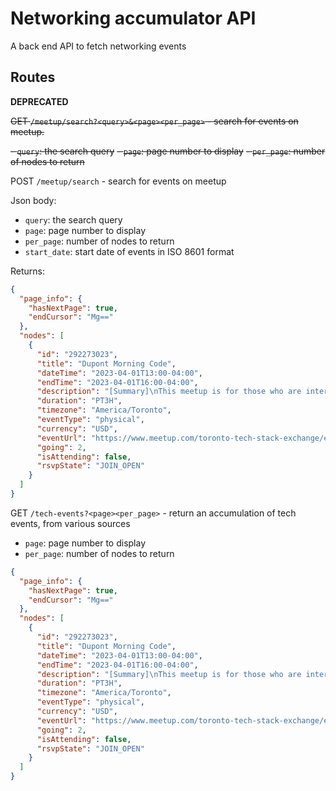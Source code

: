 # Networking accumulator API

A back end API to fetch networking events

## Routes

**DEPRECATED**

~~GET `/meetup/search?<query>&<page><per_page>` - search for events on meetup.~~

~~- `query`: the search query~~
~~- `page`: page number to display~~
~~- `per_page`: number of nodes to return~~

POST `/meetup/search` - search for events on meetup

Json body:

- `query`: the search query
- `page`: page number to display
- `per_page`: number of nodes to return
- `start_date`: start date of events in ISO 8601 format

Returns:

```json
{
  "page_info": {
    "hasNextPage": true,
    "endCursor": "Mg=="
  },
  "nodes": [
    {
      "id": "292273023",
      "title": "Dupont Morning Code",
      "dateTime": "2023-04-01T13:00-04:00",
      "endTime": "2023-04-01T16:00-04:00",
      "description": "[Summary]\nThis meetup is for those who are interested in code, web development, design, cloud, or AI. All levels are welcome, so feel free to bring your laptop and discuss what you are working on or what you are learning. You can share your projects and ideas with other participants freely. There are outlets and WiFi, drinks are about $5 for tea, they take card only.\n\n[Price]\nAttendance is FREE. But you need to buy something from the venue.",
      "duration": "PT3H",
      "timezone": "America/Toronto",
      "eventType": "physical",
      "currency": "USD",
      "eventUrl": "https://www.meetup.com/toronto-tech-stack-exchange/events/292273023",
      "going": 2,
      "isAttending": false,
      "rsvpState": "JOIN_OPEN"
    }
  ]
}
```

GET `/tech-events?<page><per_page>` - return an accumulation of tech events, from various sources

- `page`: page number to display
- `per_page`: number of nodes to return

```json
{
  "page_info": {
    "hasNextPage": true,
    "endCursor": "Mg=="
  },
  "nodes": [
    {
      "id": "292273023",
      "title": "Dupont Morning Code",
      "dateTime": "2023-04-01T13:00-04:00",
      "endTime": "2023-04-01T16:00-04:00",
      "description": "[Summary]\nThis meetup is for those who are interested in code, web development, design, cloud, or AI. All levels are welcome, so feel free to bring your laptop and discuss what you are working on or what you are learning. You can share your projects and ideas with other participants freely. There are outlets and WiFi, drinks are about $5 for tea, they take card only.\n\n[Price]\nAttendance is FREE. But you need to buy something from the venue.",
      "duration": "PT3H",
      "timezone": "America/Toronto",
      "eventType": "physical",
      "currency": "USD",
      "eventUrl": "https://www.meetup.com/toronto-tech-stack-exchange/events/292273023",
      "going": 2,
      "isAttending": false,
      "rsvpState": "JOIN_OPEN"
    }
  ]
}
```
